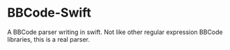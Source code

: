 # BBCode-Swift
A BBCode parser writing in swift.
Not like other regular expression BBCode libraries, this is a real parser.
